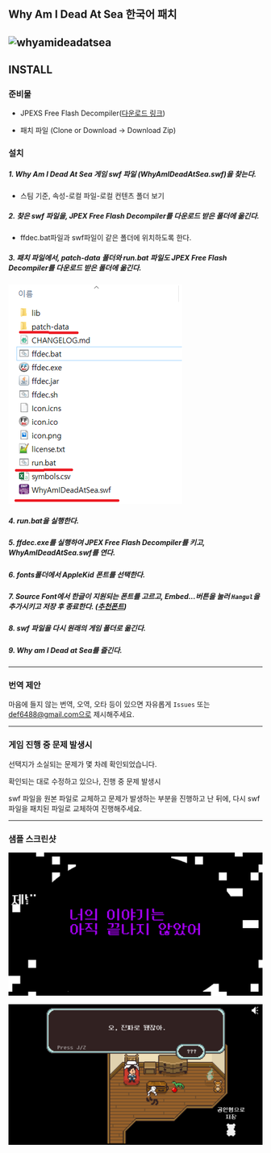 ## Why Am I Dead At Sea 한국어 패치


![whyamideadatsea](http://cdn.akamai.steamstatic.com/steam/apps/359400/header.jpg)
---

## INSTALL

### 준비물

- JPEXS Free Flash Decompiler(<a href="https://www.free-decompiler.com/flash/download/">다운로드 링크</a>)

- 패치 파일 (Clone or Download -> Download Zip)

### 설치

##### 1. Why Am I Dead At Sea 게임 swf 파일 (WhyAmIDeadAtSea.swf)을 찾는다.

- 스팀 기준, 속성-로컬 파일-로컬 컨텐츠 폴더 보기

##### 2. 찾은 swf 파일을, JPEX Free Flash Decompiler를 다운로드 받은 폴더에 옮긴다.
- ffdec.bat파일과 swf파일이 같은 폴더에 위치하도록 한다.

##### 3. 패치 파일에서, patch-data 폴더와 run.bat 파일도 JPEX Free Flash Decompiler를 다운로드 받은 폴더에 옮긴다.



![](./markdown-image/0.PNG)


##### 4. run.bat을 실행한다.

##### 5. ffdec.exe를 실행하여 JPEX Free Flash Decompiler를 키고, WhyAmIDeadAtSea.swf를 연다.

##### 6. fonts폴더에서 AppleKid 폰트를 선택한다.

##### 7. Source Font에서 한글이 지원되는 폰트를 고르고, Embed...버튼을 눌러 `Hangul`을 추가시키고 저장 후 종료한다. ([추천폰트](./font/244_DungGeunMo.ttf))

##### 8. swf 파일을 다시 원래의 게임 폴더로 옮긴다.

##### 9. Why am I Dead at Sea를 즐긴다.


---

### 번역 제안

마음에 들지 않는 번역, 오역, 오타 등이 있으면 자유롭게 `Issues` 또는 def6488@gmail.com으로 제시해주세요.

---

### 게임 진행 중 문제 발생시

선택지가 소실되는 문제가 몇 차례 확인되었습니다.

확인되는 대로 수정하고 있으나, 진행 중 문제 발생시

swf 파일을 원본 파일로 교체하고 문제가 발생하는 부분을 진행하고 난 뒤에, 다시 swf파일을 패치된 파일로 교체하여 진행해주세요.

---

### 샘플 스크린샷

![](./markdown-image/sample0.png)

![](./markdown-image/sample1.png)
